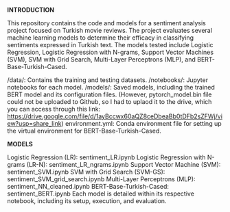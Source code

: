 **INTRODUCTION**

This repository contains the code and models for a sentiment analysis project focused on Turkish movie reviews. 
The project evaluates several machine learning models to determine their efficacy in classifying sentiments expressed in Turkish text. 
The models tested include Logistic Regression, Logistic Regression with N-grams, Support Vector Machines (SVM), SVM with Grid Search, Multi-Layer Perceptrons (MLP), and BERT-Base-Turkish-Cased.

/data/: Contains the training and testing datasets.
/notebooks/: Jupyter notebooks for each model.
/models/: Saved models, including the trained BERT model and its configuration files. (However, pytorch_model.bin file could not be uploaded to Github, so I had to uplaod it to the drive, which you can access through this link: https://drive.google.com/file/d/1ayBccwx60aQZ8ceDbeaBb0tDFb2sZFWj/view?usp=share_link)
environment.yml: Conda environment file for setting up the virtual environment for BERT-Base-Turkish-Cased.

**MODELS**

Logistic Regression (LR): sentiment_LR.ipynb
Logistic Regression with N-grams (LR-N): sentiment_LR_ngrams.ipynb
Support Vector Machine (SVM): sentiment_SVM.ipynb
SVM with Grid Search (SVM-GS): sentiment_SVM_grid_search.ipynb
Multi-Layer Perceptrons (MLP): sentiment_NN_cleaned.ipynb
BERT-Base-Turkish-Cased: sentiment_BERT.ipynb
Each model is detailed within its respective notebook, including its setup, execution, and evaluation.
